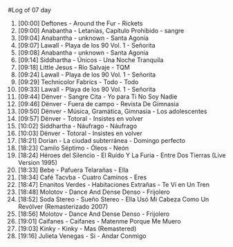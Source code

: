 #Log of 07 day

1. [00:00] Deftones - Around the Fur - Rickets
1. [09:00] Anabantha - Letanías, Capítulo Prohibido - sangre
1. [09:04] Anabantha - unknown - Santa Agonia
1. [09:07] Lawall - Playa de los 90 Vol. 1 - Señorita
1. [09:08] Anabantha - unknown - Santa Agonia
1. [09:14] Siddhartha - Únicos - Una Noche Tranquila
1. [09:18] Little Jesus - Río Salvaje - TQM
1. [09:24] Lawall - Playa de los 90 Vol. 1 - Señorita
1. [09:29] Technicolor Fabrics - Todo - Todo
1. [09:33] Lawall - Playa de los 90 Vol. 1 - Señorita
1. [09:44] Dënver - Sangre Cita - Yo para Ti No Soy Nadie
1. [09:46] Dënver - Fuera de campo - Revista De Gimnasia
1. [09:50] Dënver - Música, Gramática, Gimnasia - Los adolescentes
1. [09:57] Dënver - Totoral - Insistes en volver
1. [10:02] Siddhartha - Náufrago - Náufrago
1. [10:03] Dënver - Totoral - Insistes en volver
1. [18:21] Dorian - La ciudad subterránea - Domingo perfecto
1. [18:23] Camilo Séptimo - Óleos - Neón
1. [18:24] Héroes del Silencio - El Ruído Y La Furia - Entre Dos Tierras (Live Version 1995)
1. [18:33] Bebe - Pafuera Telarañas - Ella
1. [18:34] Café Tacvba - Cuatro Caminos - Eres
1. [18:47] Enanitos Verdes - Habitaciones Extrañas - Te Ví en Un Tren
1. [18:48] Molotov - Dance And Dense Denso - Frijolero
1. [18:52] Soda Stereo - Sueño Stereo - Ella Usó Mi Cabeza Como Un Revólver (Remasterizado 2007)
1. [18:56] Molotov - Dance And Dense Denso - Frijolero
1. [19:01] Caifanes - Caifanes - Matenme Porque Me Muero
1. [19:03] Kinky - Kinky - Mas (Remastered)
1. [19:16] Julieta Venegas - Si - Andar Conmigo
